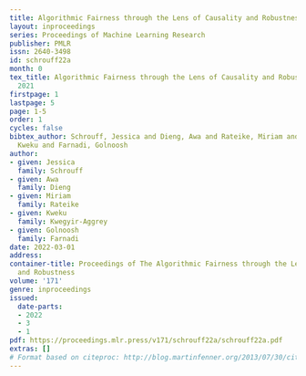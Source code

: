 ```yaml
---
title: Algorithmic Fairness through the Lens of Causality and Robustness (AFCR) 2021
layout: inproceedings
series: Proceedings of Machine Learning Research
publisher: PMLR
issn: 2640-3498
id: schrouff22a
month: 0
tex_title: Algorithmic Fairness through the Lens of Causality and Robustness (AFCR)
  2021
firstpage: 1
lastpage: 5
page: 1-5
order: 1
cycles: false
bibtex_author: Schrouff, Jessica and Dieng, Awa and Rateike, Miriam and Kwegyir-Aggrey,
  Kweku and Farnadi, Golnoosh
author:
- given: Jessica
  family: Schrouff
- given: Awa
  family: Dieng
- given: Miriam
  family: Rateike
- given: Kweku
  family: Kwegyir-Aggrey
- given: Golnoosh
  family: Farnadi
date: 2022-03-01
address:
container-title: Proceedings of The Algorithmic Fairness through the Lens of Causality
  and Robustness
volume: '171'
genre: inproceedings
issued:
  date-parts:
  - 2022
  - 3
  - 1
pdf: https://proceedings.mlr.press/v171/schrouff22a/schrouff22a.pdf
extras: []
# Format based on citeproc: http://blog.martinfenner.org/2013/07/30/citeproc-yaml-for-bibliographies/
---
```


